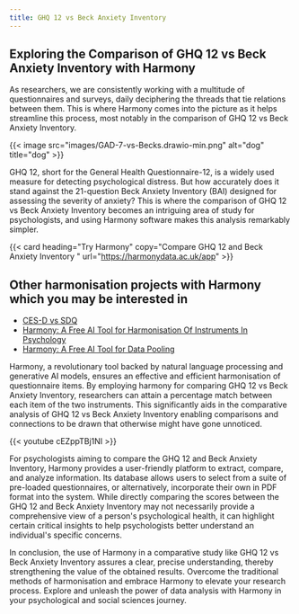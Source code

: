```yaml
---
title: GHQ 12 vs Beck Anxiety Inventory
---
```


## Exploring the Comparison of GHQ 12 vs Beck Anxiety Inventory with Harmony

As researchers, we are consistently working with a multitude of questionnaires and surveys, daily deciphering the threads that tie relations between them. This is where Harmony comes into the picture as it helps streamline this process, most notably in the comparison of GHQ 12 vs Beck Anxiety Inventory.

{{< image src="images/GAD-7-vs-Becks.drawio-min.png" alt="dog" title="dog" >}}

GHQ 12, short for the General Health Questionnaire-12, is a widely used measure for detecting psychological distress. But how accurately does it stand against the 21-question Beck Anxiety Inventory (BAI) designed for assessing the severity of anxiety? This is where the comparison of GHQ 12 vs Beck Anxiety Inventory becomes an intriguing area of study for psychologists, and using Harmony software makes this analysis remarkably simpler.

{{< card heading="Try Harmony" copy="Compare GHQ 12 and Beck Anxiety Inventory " url="https://harmonydata.ac.uk/app" >}}

## Other harmonisation projects with Harmony which you may be interested in

* [CES-D vs SDQ](/ces-d-vs-sdq)
* [Harmony: A Free AI Tool for Harmonisation Of Instruments In Psychology](/item-harmonisation/harmony-a-free-ai-tool-for-harmonisation-of-instruments-in-psychology)
* [Harmony: A Free AI Tool for Data Pooling](/item-harmonisation/harmony-a-free-ai-tool-for-data-pooling)

Harmony, a revolutionary tool backed by natural language processing and generative AI models, ensures an effective and efficient harmonisation of questionnaire items. By employing harmony for comparing GHQ 12 vs Beck Anxiety Inventory, researchers can attain a percentage match between each item of the two instruments. This significantly aids in the comparative analysis of GHQ 12 vs Beck Anxiety Inventory enabling comparisons and connections to be drawn that otherwise might have gone unnoticed.

{{< youtube cEZppTBj1NI >}}

For psychologists aiming to compare the GHQ 12 and Beck Anxiety Inventory, Harmony provides a user-friendly platform to extract, compare, and analyze information. Its database allows users to select from a suite of pre-loaded questionnaires, or alternatively, incorporate their own in PDF format into the system. While directly comparing the scores between the GHQ 12 and Beck Anxiety Inventory may not necessarily provide a comprehensive view of a person's psychological health, it can highlight certain critical insights to help psychologists better understand an individual's specific concerns.

In conclusion, the use of Harmony in a comparative study like GHQ 12 vs Beck Anxiety Inventory assures a clear, precise understanding, thereby strengthening the value of the obtained results. Overcome the traditional methods of harmonisation and embrace Harmony to elevate your research process. Explore and unleash the power of data analysis with Harmony in your psychological and social sciences journey.
